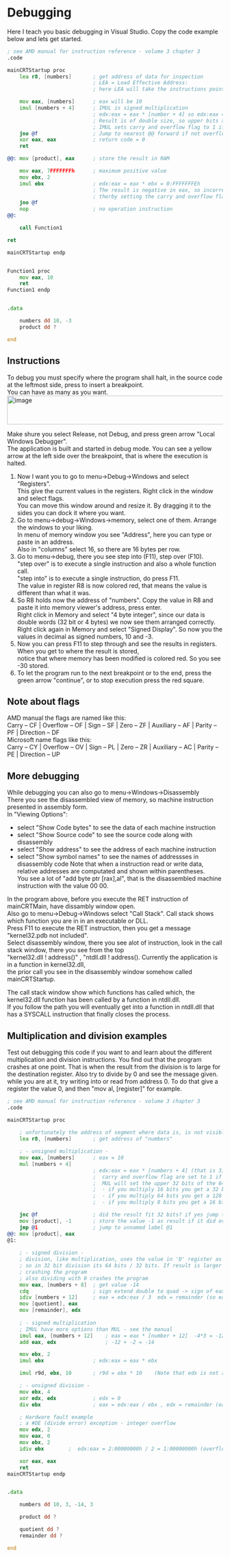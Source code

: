 # Debugging
Here I teach you basic debugging in Visual Studio. Copy the code example below and lets get started. <br>
```asm
; see AMD manual for instruction reference - volume 3 chapter 3
.code

mainCRTStartup proc
	lea r8, [numbers]		; get address of data for inspection
							; LEA = Load Effective Address:
							; here LEA will take the instructions pointer and add it with the offset to "numbers"

	mov eax, [numbers]		; eax will be 10
	imul [numbers + 4]		; IMUL is signed multiplication
							; edx:eax = eax * [number + 4] so edx:eax = eax * -3
							; Result is of double size, so upper bits are in stored in 'D' register
							; IMUL sets carry and overflow flag to 1 if the result overflowed
	jno @f					; Jump to nearest @@ forward if not overflow 
	xor eax, eax			; return code = 0
	ret

@@:	mov [product], eax		; store the result in RAM

	mov eax, 7FFFFFFFh		; maximum positive value
	mov ebx, 2
	imul ebx				; edx:eax = eax * ebx = 0:FFFFFFFEh
							; The result is negative in eax, so incorrect
							; therby setting the carry and overflow flags to 1
	jno @f
	nop						; no operation instruction
@@:

	call Function1

ret

mainCRTStartup endp


Function1 proc
	mov eax, 10
	ret
Function1 endp


.data

	numbers dd 10, -3
	product dd ?

end
```

## Instructions
To debug you must specify where the program shall halt, in the source code at the leftmost side, press to insert a breakpoint. <br>
You can have as many as you want. <br>
<img width="662" height="67" alt="image" src="https://github.com/user-attachments/assets/2bc0559d-bc6b-4217-a960-241e80fb29af" /> <br>

Make shure you select Release, not Debug, and press green arrow "Local Windows Debugger". <br>
The application is built and started in debug mode. You can see a yellow arrow at the left side over the breakpoint, that is where the execution is halted. <br>
1. Now I want you to go to menu->Debug->Windows and select "Registers". <br>
   This give the current values in the registers. Right click in the window and select flags. <br>
   You can move this window around and resize it. By dragging it to the sides you can dock it where you want. <br>
2. Go to menu->debug->Windows->memory, select one of them. Arrange the windows to your liking. <br>
   In menu of memory window you see "Address", here you can type or paste in an address.<br>
   Also in "columns" select 16, so there are 16 bytes per row.<br>
3. Go to menu->debug, there you see step into (F11), step over (F10).<br>
	"step over" is to execute a single instruction and also a whole function call. <br>
	"step into" is to execute a single instruction, do press F11. <br>
 	The value in register R8 is now colored red, that means the value is different than what it was. <br>
4. So R8 holds now the address of "numbers". Copy the value in R8 and paste it into memory viewer's address, press enter. <br>
  Right click in Memory and select "4 byte integer", since our data is double words (32 bit or 4 bytes) we now see them arranged correctly. <br>
  Right click again in Memory and select "Signed Display". So now you the values in decimal as signed numbers, 10 and -3. <br>
5. Now you can press F11 to step through and see the results in registers. When you get to where the result is stored, <br>
   notice that where memory has been modified is colored red. So you see -30 stored.
6. To let the program run to the next breakpoint or to the end, press the green arrow "continue", or to stop execution press the red square. <br>

## Note about flags
AMD manual the flags are named like this: <br>
Carry – CF | Overflow – OF | Sign – SF | Zero – ZF | Auxiliary – AF | Parity – PF | Direction – DF <br>
Microsoft name flags like this:	<br>
Carry – CY | Overflow – OV | Sign – PL | Zero – ZR | Auxiliary – AC | Parity – PE | Direction – UP

## More debugging
While debugging you can also go to menu->Windows->Disassembly <br>
There you see the disassembled view of memory, so machine instruction presented in assembly form. <br>
In "Viewing Options":<br>
- select "Show Code bytes" to see the data of each machine instruction
- select "Show Source code" to see the source code along with disassembly
- select "Show address" to see the address of each machine instruction
- select "Show symbol names" to see the names of addressses in disassembly code
Note that when a instruction read or write data, relative addresses are computated and shown within parentheses. <br>
You see a lot of "add byte ptr [rax],al", that is the disassembled machine instruction with the value 00 00.

In the program above, before you execute the RET instruction of mainCRTMain, have dissambly window open. <br>
Also go to menu->Debug->Windows select "Call Stack". Call stack shows which function you are in in an executable or DLL. <br>
Press F11 to execute the RET instruction, then you get a message "kernel32.pdb not included". <br>
Select disassembly window, there you see alot of instruction, look in the call stack window, there you see from the top <br>
"kernel32.dll ! address()" , "ntdll.dll ! address(). Currently the application is in a function in kernel32.dll, <br>
the prior call you see in the disassembly window somehow called mainCRTStartup. 

The call stack window show which functions has called which, the kernel32.dll function has been called by a function in ntdll.dll. <br>
If you follow the path you will eventually get into a function in ntdll.dll that has a SYSCALL instruction that finally closes the process.

## Multiplication and division examples
Test out debugging this code if you want to and learn about the different multiplication and division instructions.
You find out that the program crashes at one point. That is when the result from the division is to large for the
destination register. Also try to divide by 0 and see the message given. while you are at it, try writing into or read from address 0.
To do that give a register the value 0, and then "mov al, [register]" for example.

```asm
; see AMD manual for instruction reference - volume 3 chapter 3
.code

mainCRTStartup proc
	
	; unfortunately the address of segment where data is, is not visible
	lea r8, [numbers]		; get address of "numbers"

	; - unsigned multiplication -
	mov eax, [numbers]		; eax = 10
	mul [numbers + 4]		
							; edx:eax = eax * [numbers + 4] (that is 3)
							;  carry and overflow flag are set to 1 if the result did not fit 32 bits
							;  MUL will set the upper 32 bits of the 64 bit result in edx
							;  - if you multiply 16 bits you get a 32 bit answer -> dx:ax
							;  - if you multiply 64 bits you get a 128 bits answer -> rdx:rax
							;  - if you multiply 8 bits you get a 16 bit answer in ax

	jnc @f					; did the result fit 32 bits? if yes jump to nearest @@ forward
	mov [product], -1		; store the value -1 as result if it did overflow
	jmp @1					; jump to unnamed label @1
@@: mov [product], eax
@1:
	
	; - signed division -
	; division, like multiplication, uses the value in 'D' register as the upper bits for the value
	; so in 32 bit division its 64 bits / 32 bits. If result is larger than 32 bits a integer overflow exception occures
	; crashing the program
	; also dividing with 0 crashes the program
	mov eax, [numbers + 8]	; get value -14
	cdq						; sign extend double to quad -> sign of eax is extended into edx
	idiv [numbers + 12]		; eax = edx:eax / 3  edx = remainder (so eax will be -4 and edx = -2 )
	mov [quotient], eax
	mov [remainder], edx
	
	; - signed multiplication
	; IMUL have more options than MUL - see the manual
	imul eax, [numbers + 12]	; eax = eax * [number + 12]  -4*3 = -12  (Note that edx is not affected in this case)
	add eax, edx				; -12 + -2 = -14

	mov ebx, 2
	imul ebx				; edx:eax = eax * ebx

	imul r9d, ebx, 10		; r9d = ebx * 10	(Note that edx is not affected in this case)

	; - unsigned division -
	mov ebx, 4
	xor edx, edx			; edx = 0
	div ebx					; eax = edx:eax / ebx , edx = remainder (eax = 3 edx = 2)

	; Hardware fault example
	; a #DE (divide error) exception - integer overflow
	mov edx, 2
	mov eax, 0
	mov ebx, 2
	idiv ebx		;  edx:eax = 2:00000000h / 2 = 1:00000000h (overflow as edx > 0)

	xor eax, eax
	ret
mainCRTStartup endp


.data

	numbers dd 10, 3, -14, 3

	product dd ?

	quotient dd ?
	remainder dd ?

end
```

